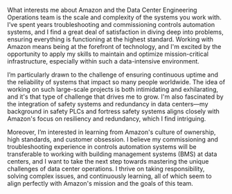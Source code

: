 What interests me about Amazon and the Data Center Engineering Operations team is the scale and complexity of the systems you work with. I’ve spent years troubleshooting and commissioning controls automation systems, and I find a great deal of satisfaction in diving deep into problems, ensuring everything is functioning at the highest standard. Working with Amazon means being at the forefront of technology, and I'm excited by the opportunity to apply my skills to maintain and optimize mission-critical infrastructure, especially within such a data-intensive environment.

I’m particularly drawn to the challenge of ensuring continuous uptime and the reliability of systems that impact so many people worldwide. The idea of working on such large-scale projects is both intimidating and exhilarating, and it's that type of challenge that drives me to grow. I'm also fascinated by the integration of safety systems and redundancy in data centers—my background in safety PLCs and fortress safety systems aligns closely with Amazon's focus on resiliency and redundancy, which I find intriguing.

Moreover, I’m interested in learning from Amazon's culture of ownership, high standards, and customer obsession. I believe my commissioning and troubleshooting experience in controls automation systems will be transferable to working with building management systems (BMS) at data centers, and I want to take the next step towards mastering the unique challenges of data center operations. I thrive on taking responsibility, solving complex issues, and continuously learning, all of which seem to align perfectly with Amazon's mission and the goals of this team.